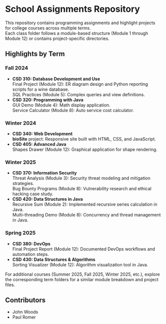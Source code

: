 # School Assignments Repository

This repository contains programming assignments and highlight projects for college courses across multiple terms.  
Each class folder follows a module-based structure (Module 1 through Module 12) or contains project-specific directories.

## Highlights by Term

### Fall 2024
- **CSD 310: Database Development and Use**  
  Final Project (Module 12): ER diagram design and Python reporting scripts for a wine database.  
  SQL Practices (Module 5): Complex queries and view definitions.
- **CSD 320: Programming with Java**  
  GUI Demo (Module 4): Math display application.  
  Service Calculator (Module 8): Auto service cost calculator.

### Winter 2024
- **CSD 340: Web Development**  
  **bioSite** project: Responsive site built with HTML, CSS, and JavaScript.
- **CSD 405: Advanced Java**  
  Shapes Drawer (Module 12): Graphical application for shape rendering.

### Winter 2025
- **CSD 370: Information Security**  
  Threat Analysis (Module 3): Security threat modeling and mitigation strategies.  
  Bug Bounty Programs (Module 8): Vulnerability research and ethical hacking case study.
- **CSD 420: Data Structures in Java**  
  Recursive Sum (Module 2): Implemented recursive series calculation in Java.  
  Multi-threading Demo (Module 8): Concurrency and thread management in Java.

### Spring 2025
- **CSD 380: DevOps**  
  Final Project Report (Module 12): Documented DevOps workflows and automation steps.
- **CSD 430: Data Structures & Algorithms**  
  Sorting Visualizer (Module 12): Algorithm visualization tool in Java.

For additional courses (Summer 2025, Fall 2025, Winter 2025, etc.), explore the corresponding term folders for a similar module breakdown and project files.

## Contributors
- John Woods
- Paul Romer
